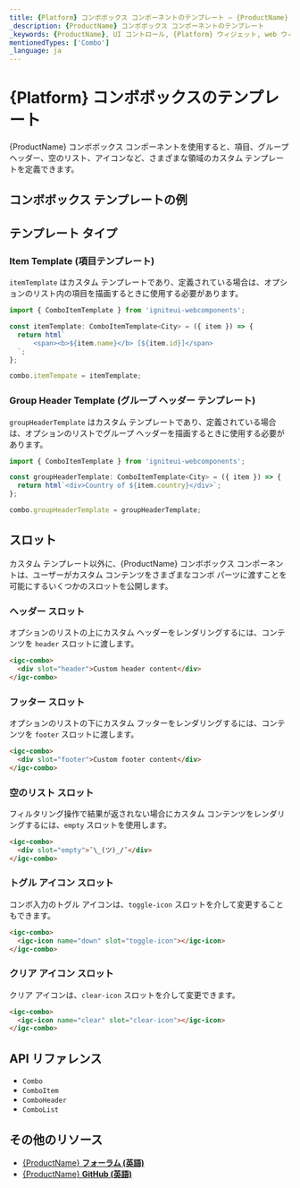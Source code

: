 ```yaml
---
title: {Platform} コンボボックス コンポーネントのテンプレート – {ProductName}
_description: {ProductName} コンボボックス コンポーネントのテンプレート
_keywords: {ProductName}, UI コントロール, {Platform} ウィジェット, web ウィジェット, UI ウィジェット, {Platform}, ネイティブ {Platform} コンポーネント スイート, ネイティブ {Platform} コントロール, ネイティブ {Platform} コンポーネント ライブラリ, {Platform} コンボボックス コンポーネントのテンプレート
mentionedTypes: ['Combo']
_language: ja
---
```


# {Platform} コンボボックスのテンプレート

{ProductName} コンボボックス コンポーネントを使用すると、項目、グループ ヘッダー、空のリスト、アイコンなど、さまざまな領域のカスタム テンプレートを定義できます。

## コンボボックス テンプレートの例

<code-view style="height:400px"
           data-demos-base-url="{environment:dvDemosBaseUrl}"
           iframe-src="{environment:dvDemosBaseUrl}/grids/combo-templates"
           alt="{Platform} コンボ テンプレート"
           github-src="grids/combo/templates">
</code-view>

## テンプレート タイプ

### Item Template (項目テンプレート)

`itemTemplate` はカスタム テンプレートであり、定義されている場合は、オプションのリスト内の項目を描画するときに使用する必要があります。

```ts
import { ComboItemTemplate } from 'igniteui-webcomponents';

const itemTemplate: ComboItemTemplate<City> = ({ item }) => {
  return html`
      <span><b>${item.name}</b> [${item.id}]</span>
  `;
};

combo.itemTempate = itemTemplate;
```

### Group Header Template (グループ ヘッダー テンプレート)

`groupHeaderTemplate` はカスタム テンプレートであり、定義されている場合は、オプションのリストでグループ ヘッダーを描画するときに使用する必要があります。

```ts
import { ComboItemTemplate } from 'igniteui-webcomponents';

const groupHeaderTemplate: ComboItemTemplate<City> = ({ item }) => {
  return html`<div>Country of ${item.country}</div>`;
};

combo.groupHeaderTemplate = groupHeaderTemplate;
```

## スロット
カスタム テンプレート以外に、{ProductName} コンボボックス コンポーネントは、ユーザーがカスタム コンテンツをさまざまなコンボ パーツに渡すことを可能にするいくつかのスロットを公開します。

### ヘッダー スロット
オプションのリストの上にカスタム ヘッダーをレンダリングするには、コンテンツを `header` スロットに渡します。

```html
<igc-combo>
  <div slot="header">Custom header content</div>
</igc-combo>
```

### フッター スロット
オプションのリストの下にカスタム フッターをレンダリングするには、コンテンツを `footer` スロットに渡します。

```html
<igc-combo>
  <div slot="footer">Custom footer content</div>
</igc-combo>
```

### 空のリスト スロット
フィルタリング操作で結果が返されない場合にカスタム コンテンツをレンダリングするには、`empty` スロットを使用します。

```html
<igc-combo>
  <div slot="empty">¯\_(ツ)_/¯</div>
</igc-combo>
```

### トグル アイコン スロット
コンボ入力のトグル アイコンは、`toggle-icon` スロットを介して変更することもできます。

```html
<igc-combo>
  <igc-icon name="down" slot="toggle-icon"></igc-icon>
</igc-combo>
```

### クリア アイコン スロット
クリア アイコンは、`clear-icon` スロットを介して変更できます。

```html
<igc-combo>
  <igc-icon name="clear" slot="clear-icon"></igc-icon>
</igc-combo>
```

<!-- WebComponents -->
## API リファレンス

* `Combo`
* `ComboItem`
* `ComboHeader`
* `ComboList`

<!-- end: WebComponents -->

## その他のリソース

* [{ProductName} **フォーラム (英語)**]({ForumsLink})
* [{ProductName} **GitHub (英語)**]({GithubLink})
